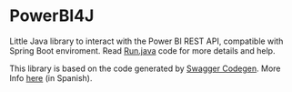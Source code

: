 # PowerBI4J

Little Java library to interact with the Power BI REST API, compatible with Spring Boot enviroment. Read [Run.java](src/main/java/cl/cc/powerbi/Run.java
) code for more details and help. 

This library is based on the code generated by [Swagger Codegen](https://swagger.io/swagger-codegen/). More Info [here](Rest_Client-Geneartor.txt) (in Spanish).




